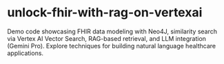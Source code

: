 # unlock-fhir-with-rag-on-vertexai
Demo code showcasing FHIR data modeling with Neo4J, similarity search via Vertex AI Vector Search, RAG-based retrieval, and LLM integration (Gemini Pro). Explore techniques for building natural language healthcare applications.
